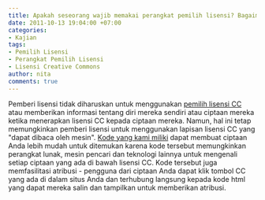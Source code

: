 ```yaml
---
title: Apakah seseorang wajib memakai perangkat pemilih lisensi? Bagaimana jika tidak?
date: 2011-10-13 19:04:00 +07:00
categories:
- Kajian
tags:
- Pemilih Lisensi
- Perangkat Pemilih Lisensi
- Lisensi Creative Commons
author: nita
comments: true
---
```


Pemberi lisensi tidak diharuskan untuk menggunakan [pemilih lisensi CC](http://creativecommons.org/choose/) atau memberikan informasi tentang diri mereka sendiri atau ciptaan mereka ketika menerapkan lisensi CC kepada ciptaan mereka. Namun, hal ini tetap memungkinkan pemberi lisensi untuk menggunakan lapisan lisensi CC yang "dapat dibaca oleh mesin". [Kode yang kami miliki](http://creativecommons.or.id/lisensi-cc-bahasa-indonesia/) dapat membuat ciptaan Anda lebih mudah untuk ditemukan karena kode tersebut memungkinkan perangkat lunak, mesin pencari dan teknologi lainnya untuk mengenali setiap ciptaan yang ada di bawah lisensi CC. Kode tersebut juga memfasilitasi atribusi - pengguna dari ciptaan Anda dapat klik tombol CC yang ada di dalam situs Anda dan terhubung langsung kepada kode html yang dapat mereka salin dan tampilkan untuk memberikan atribusi.

